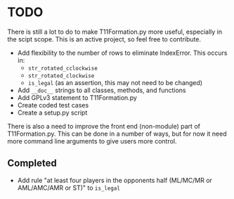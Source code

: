 TODO
====

There is still a lot to do to make T11Formation.py more useful, especially in the scipt
scope. This is an active project, so feel free to contribute.

 * Add flexibility to the number of rows to eliminate IndexError. This occurs in:
    * `str_rotated_cclockwise`
    * `str_rotated_clockwise`
    * `is_legal` (as an assertion, this may not need to be changed)
 * Add `__doc__` strings to all classes, methods, and functions
 * Add GPLv3 statement to T11Formation.py
 * Create coded test cases
 * Create a setup.py script

There is also a need to improve the front end (non-module) part of T11Formation.py. This
can be done in a number of ways, but for now it need more command line arguments to give
users more control.

Completed
---------

 * Add rule "at least four players in the opponents half (ML/MC/MR or AML/AMC/AMR or ST)" to `is_legal`
